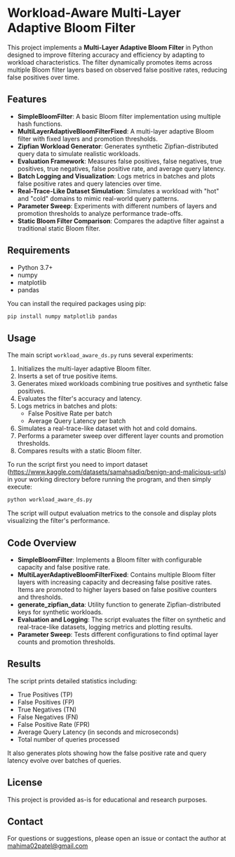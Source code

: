 # Workload-Aware Multi-Layer Adaptive Bloom Filter

This project implements a **Multi-Layer Adaptive Bloom Filter** in Python designed to improve filtering accuracy and efficiency by adapting to workload characteristics. The filter dynamically promotes items across multiple Bloom filter layers based on observed false positive rates, reducing false positives over time.

## Features

- **SimpleBloomFilter**: A basic Bloom filter implementation using multiple hash functions.
- **MultiLayerAdaptiveBloomFilterFixed**: A multi-layer adaptive Bloom filter with fixed layers and promotion thresholds.
- **Zipfian Workload Generator**: Generates synthetic Zipfian-distributed query data to simulate realistic workloads.
- **Evaluation Framework**: Measures false positives, false negatives, true positives, true negatives, false positive rate, and average query latency.
- **Batch Logging and Visualization**: Logs metrics in batches and plots false positive rates and query latencies over time.
- **Real-Trace-Like Dataset Simulation**: Simulates a workload with "hot" and "cold" domains to mimic real-world query patterns.
- **Parameter Sweep**: Experiments with different numbers of layers and promotion thresholds to analyze performance trade-offs.
- **Static Bloom Filter Comparison**: Compares the adaptive filter against a traditional static Bloom filter.

## Requirements

- Python 3.7+
- numpy
- matplotlib
- pandas

You can install the required packages using pip:

```bash
pip install numpy matplotlib pandas
```

## Usage

The main script `workload_aware_ds.py` runs several experiments:

1. Initializes the multi-layer adaptive Bloom filter.
2. Inserts a set of true positive items.
3. Generates mixed workloads combining true positives and synthetic false positives.
4. Evaluates the filter's accuracy and latency.
5. Logs metrics in batches and plots:
   - False Positive Rate per batch
   - Average Query Latency per batch
6. Simulates a real-trace-like dataset with hot and cold domains.
7. Performs a parameter sweep over different layer counts and promotion thresholds.
8. Compares results with a static Bloom filter.

To run the script first you need to import dataset (https://www.kaggle.com/datasets/samahsadiq/benign-and-malicious-urls) 
in your working directory before running the program, and then simply execute:

```bash
python workload_aware_ds.py
```

The script will output evaluation metrics to the console and display plots visualizing the filter's performance.

## Code Overview

- **SimpleBloomFilter**: Implements a Bloom filter with configurable capacity and false positive rate.
- **MultiLayerAdaptiveBloomFilterFixed**: Contains multiple Bloom filter layers with increasing capacity and decreasing false positive rates. Items are promoted to higher layers based on false positive counters and thresholds.
- **generate_zipfian_data**: Utility function to generate Zipfian-distributed keys for synthetic workloads.
- **Evaluation and Logging**: The script evaluates the filter on synthetic and real-trace-like datasets, logging metrics and plotting results.
- **Parameter Sweep**: Tests different configurations to find optimal layer counts and promotion thresholds.

## Results

The script prints detailed statistics including:

- True Positives (TP)
- False Positives (FP)
- True Negatives (TN)
- False Negatives (FN)
- False Positive Rate (FPR)
- Average Query Latency (in seconds and microseconds)
- Total number of queries processed

It also generates plots showing how the false positive rate and query latency evolve over batches of queries.

## License

This project is provided as-is for educational and research purposes.

## Contact

For questions or suggestions, please open an issue or contact the author at mahima02patel@gmail.com
